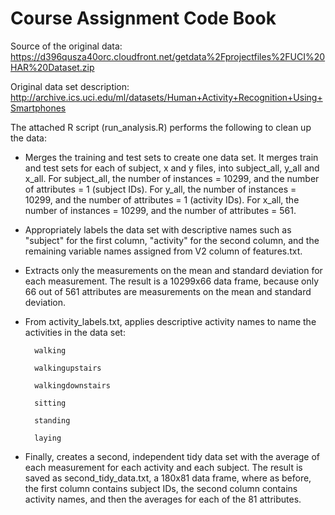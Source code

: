 Course Assignment Code Book
========================

Source of the original data: https://d396qusza40orc.cloudfront.net/getdata%2Fprojectfiles%2FUCI%20HAR%20Dataset.zip

Original data set description: http://archive.ics.uci.edu/ml/datasets/Human+Activity+Recognition+Using+Smartphones

The attached R script (run_analysis.R) performs the following to clean up the data:


* Merges the training and test sets to create one data set. It merges train and test sets for each of subject, x and y files, into subject_all, y_all and x_all. For subject_all, the number of instances = 10299, and the number of attributes = 1 (subject IDs). For y_all, the number of instances = 10299, and the number of attributes = 1 (activity IDs). For x_all, the number of instances = 10299, and the number of attributes = 561. 


* Appropriately labels the data set with descriptive names such as "subject" for the first column, "activity" for the second column, and the remaining variable names assigned from V2 column of features.txt.  
        
        
* Extracts only the measurements on the mean and standard deviation for each measurement. The result is a 10299x66 data frame, because only 66 out of 561 attributes are measurements on the mean and standard deviation. 


* From activity_labels.txt, applies descriptive activity names to name the activities in the data set:

        walking
        
        walkingupstairs
        
        walkingdownstairs
        
        sitting
        
        standing
        
        laying


* Finally, creates a second, independent tidy data set with the average of each measurement for each activity and each subject. The result is saved as second_tidy_data.txt, a 180x81 data frame, where as before, the first column contains subject IDs, the second column contains activity names, and then the averages for each of the 81 attributes. 
